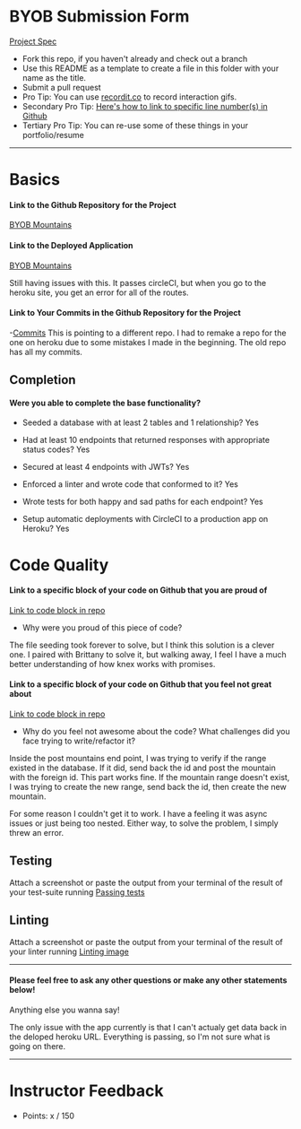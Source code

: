 # BYOB Submission Form

[Project Spec](http://frontend.turing.io/projects/build-your-own-backend.html)

* Fork this repo, if you haven't already and check out a branch
* Use this README as a template to create a file in this folder with your name as the title.
* Submit a pull request
* Pro Tip: You can use [recordit.co](http://recordit.co/) to record interaction gifs.
* Secondary Pro Tip: [Here's how to link to specific line number(s) in Github](http://stackoverflow.com/questions/23821235/how-to-link-to-specific-line-number-on-github)
* Tertiary Pro Tip: You can re-use some of these things in your portfolio/resume

------

# Basics

#### Link to the Github Repository for the Project
[BYOB Mountains](https://github.com/tbrandle/mountains_backend_BYOB)

#### Link to the Deployed Application

[BYOB Mountains](https://mountains-api.herokuapp.com/)

Still having issues with this. It passes circleCI, but when you go to the heroku site, you get an error for all of the routes.

#### Link to Your Commits in the Github Repository for the Project

-[Commits](https://github.com/tbrandle/mountains_backend/commits/master)
This is pointing to a different repo. I had to remake a repo for the one on heroku due to some mistakes I made in the beginning. The old repo has all my commits.

## Completion

#### Were you able to complete the base functionality?

* Seeded a database with at least 2 tables and 1 relationship?
Yes

* Had at least 10 endpoints that returned responses with appropriate status codes?
Yes

* Secured at least 4 endpoints with JWTs?
Yes

* Enforced a linter and wrote code that conformed to it?
Yes

* Wrote tests for both happy and sad paths for each endpoint?
Yes

* Setup automatic deployments with CircleCI to a production app on Heroku?
Yes

# Code Quality

#### Link to a specific block of your code on Github that you are proud of
[Link to code block in repo](https://github.com/tbrandle/mountains_backend_BYOB/blob/master/db/seeds/dev/mountains.js#L19)

* Why were you proud of this piece of code?

The file seeding took forever to solve, but I think this solution is a clever one. I paired with Brittany to solve it, but walking away, I feel I have a much better understanding of how knex works with promises.

#### Link to a specific block of your code on Github that you feel not great about
[Link to code block in repo](https://github.com/tbrandle/mountains_backend_BYOB/blob/master/server.js#L142)

* Why do you feel not awesome about the code? What challenges did you face trying to write/refactor it?

Inside the post mountains end point, I was trying to verify if the range existed in the database.  If it did, send back the id and post the mountain with the foreign id. This part works fine. If the mountain range doesn't exist, I was trying to create the new range, send back the id, then create the new mountain.

For some reason I couldn't get it to work.  I have a feeling it was async issues or just being too nested. Either way, to solve the problem, I simply threw an error.

## Testing

Attach a screenshot or paste the output from your terminal of the result of your test-suite running
[Passing tests](http://recordit.co/3vTFH4bn4B)

## Linting

Attach a screenshot or paste the output from your terminal of the result of your linter running
[Linting image](http://recordit.co/IBJ5kD5fyE)



-----

#### Please feel free to ask any other questions or make any other statements below!

Anything else you wanna say!

The only issue with the app currently is that I can't actualy get data back in the deloped heroku URL. Everything is passing, so I'm not sure what is going on there.

-----

# Instructor Feedback

- Points: x / 150
